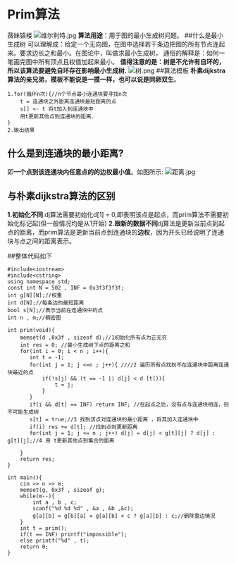 [//]: # (打卡模板，上面预览按钮可以展示预览效果 ^^)
# Prim算法
薇妹镇楼
![维尔利特.jpg](https://cdn.acwing.com/media/article/image/2024/03/15/352015_2b90662fe2-维尔利特.jpg) 
**算法用途**：用于图的最小生成树问题。
##什么是最小生成树
可以理解成：给定一个无向图，在图中选择若干条边把图的所有节点连起来。要求边长之和最小。在图论中，叫做求最小生成树。
通俗的解释是：如何一笔画完图中所有顶点且权值加起来最小。
**值得注意的是：树是不允许有自环的，所以该算法要避免自环存在影响最小生成树.**
![树.png](https://cdn.acwing.com/media/article/image/2024/03/15/352015_23c46514e2-树.png) 
##算法模板
**朴素dijkstra算法的亲兄弟，模板不能说是一摸一样，也可以说是同卵双生**。
```
1.for(循环n次){//n个节点最小连通块要寻找n次
    t = 连通块之外距离连通块最短距离的点
    s[] <- t 将t加入到连通块中
    用t更新其他点到连通块的距离.
}
2.输出结果
```
## 什么是到连通块的最小距离?
即**一个点到该连通块内任意点的的边权最小值**。如图所示:
![距离.jpg](https://cdn.acwing.com/media/article/image/2024/03/16/352015_6c79b5d0e3-距离.jpg) 

## 与朴素dijkstra算法的区别
**1.初始化不同**.dj算法需要初始化d[1] = 0,即表明该点是起点，而prim算法不需要初始化标记起(但一般情况均是从1开始)
**2.跟新的数据不同**dj算法是更新当前点到起点的距离，而prim算法是更新当前点到连通块的**边权**，因为开头已经说明了连通块与点之间的距离表示。

##整体代码如下

```
#include<iostream>
#include<cstring>
using namespace std;
const int N = 502 , INF = 0x3f3f3f3f;
int g[N][N];//权重
int d[N];//每条边的最短距离
bool s[N];//表示当前在连通块中的点
int n , m;//稠密图

int prim(void){
    memset(d ,0x3f , sizeof d);//1初始化所有点为正无穷
    int res = 0; //最小生成树下点的距离之和
    for(int i = 0; i < n ; i++){
       int t = -1;
       for(int j = 1; j <=n ; j++){ ////2 遍历所有点找到不在连通块中距离连通块最近的点
           if(!s[j] && (t == -1 || d[j] < d [t])){
               t = j;
           }
       }
       if(i && d[t] == INF) return INF; //在起点之后，没有点与连通块相连，则不可能生成树
       s[t] = true;//3 找到该点对连通块的最小距离 ，将其加入连通块中
       if(i) res += d[t]; //找到点则更新距离
       for(int j = 1; j <= n ; j++) d[j] = d[j] < g[t][j] ? d[j] : g[t][j];//4 用 t更新其他点到集合的距离
     
    }
    return res;
}

int main(){
    cin >> n >> m;
    memset(g, 0x3f , sizeof g);
    while(m--){
        int a , b , c;
        scanf("%d %d %d" , &a , &b ,&c);
        g[a][b] = g[b][a] = g[a][b] < c ? g[a][b] : c;//删除重边情况
    }
    int t = prim();
    if(t == INF) printf("impossible");
    else printf("%d" , t);
    return 0;
}
```
